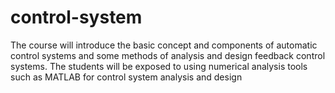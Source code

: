 # control-system
The course will introduce the basic concept and components of automatic control systems and some methods of analysis and design feedback control systems. The students will be exposed to using numerical analysis tools such as MATLAB for control system analysis and design

